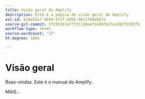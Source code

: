 ```yaml
---
title: Visão geral do Amplify
description: Esta é a página de visão geral do Amplify.
exl-id: 816e55e7-9694-471f-b05b-96c2f9de5b7d
source-git-commit: 3f295267af7f21120eef54d07627ac802f2283f9
workflow-type: tm+mt
source-wordcount: '17'
ht-degree: 100%

---
```


# Visão geral

Boas-vindas. Este é o manual do Amplify.

MAIS...

<!--
This is the landing page of the user guide. It should be the first list item in the TOC.md file.

See other user landing pages to get ideas.
-->
